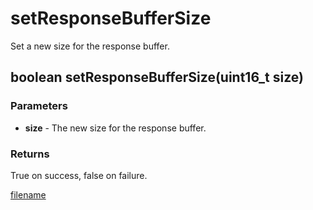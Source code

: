 # setResponseBufferSize

Set a new size for the response buffer. 

## boolean setResponseBufferSize(uint16_t size)

### Parameters
 * **size** - The new size for the response buffer.

### Returns
True on success, false on failure.

[filename](./bottom_copyright.md ':include')

